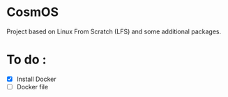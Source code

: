 # CosmOS

Project based on Linux From Scratch (LFS) and some additional packages.

# To do : 

- [X] Install Docker
- [ ] Docker file
